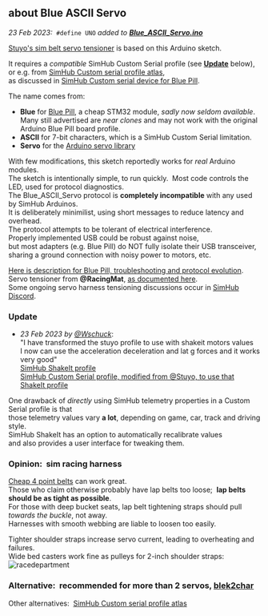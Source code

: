 ---
---
## about Blue ASCII Servo
*23 Feb 2023:*&nbsp;  `#define UNO` *added to [**Blue_ASCII_Servo.ino**](Blue_ASCII_Servo.ino)*

[Stuyo's sim belt servo tensioner](https://diy-sim.com/guides/how-tos/servo-belt-tensioner-diy) is based on this Arduino sketch.  

It requires a *compatible* SimHub Custom Serial profile (see [**Update**](#update) below),  
or e.g. from [SimHub Custom serial profile atlas](https://blekenbleu.github.io/Arduino/shsds.htm),  
as discussed in [SimHub Custom serial device for Blue Pill](https://blekenbleu.github.io/Arduino/SimHubCustomSerial).  

The name comes from:
- **Blue** for [Blue Pill](https://stm32-base.org/boards/STM32F103C8T6-Blue-Pill.html), a cheap STM32 module, *sadly now seldom available*.  
  Many still advertised are *near clones* and may not work with the original Arduino Blue Pill board profile.
- **ASCII** for 7-bit characters, which is a SimHub Custom Serial limitation.  
- **Servo** for the [Arduino servo library](https://docs.arduino.cc/tutorials/generic/basic-servo-control)  

With few modifications, this sketch reportedly works for *real* Arduino modules.  
The sketch is intentionally simple, to run quickly.&nbsp;  Most code controls the LED, used for protocol diagnostics.  
The Blue_ASCII_Servo protocol is **completely incompatible** with any used by SimHub Arduinos.  
It is deliberately minimilist, using short messages to reduce latency and overhead.  
The protocol attempts to be tolerant of electrical interference.  
Properly implemented USB could be robust against noise,  
but most adapters (e.g. Blue Pill) do NOT fully isolate their USB transceiver,   
sharing a ground connection with noisy power to motors, etc.  

[Here is description for Blue Pill, troubleshooting and protocol evolution](https://blekenbleu.github.io/Arduino/).  
Servo tensioner from **@RacingMat**, [as documented here](https://www.racedepartment.com/threads/2dof-harness-tensionner-with-fly-ptmover.194331/).  
Some ongoing servo harness tensioning discussions occur in [SimHub Discord](https://discord.com/channels/299259397060689920/843488620546490378).

### Update
- *23 Feb 2023 by [@Wschuck](https://discord.com/channels/299259397060689920/1075603500609839246/1077844957274062888)*:  
"I have transformed the stuyo profile to use with shakeit motors values  
I now can use the acceleration deceleration and lat g forces and it works very good"  
[SimHub ShakeIt profile](https://github.com/blekenbleu/SimHub-Profiles/blob/main/Seatbelt_tensioner.siprofile)  
[SimHub Custom Serial profile, modified from @Stuyo, to use that ShakeIt profile](https://github.com/blekenbleu/SimHub-Profiles/blob/main/seatbelt_profile_with_shakeit.shsds)

One drawback of *directly* using SimHub telemetry properties in a Custom Serial profile is that  
those telemetry values vary **a lot**, depending on game, car, track and driving style.  
SimHub ShakeIt has an option to automatically recalibrate values  
and also provides a user interface for tweaking them.

### Opinion:&nbsp; sim racing harness
[Cheap 4 point belts](https://www.ebay.com/sch/i.html?_nkw=racing%20seat%20belt&_udhi=25) can work great.  
Those who claim otherwise probably have lap belts too loose;&nbsp; **lap belts should be as tight as possible**.  
For those with deep bucket seats, lap belt tightening straps should pull *towards the buckle*, not away.  
Harnesses with smooth webbing are liable to loosen too easily.  

Tighter shoulder straps increase servo current, leading to overheating and failures.  
Wide bed casters work fine as pulleys for 2-inch shoulder straps:  
![racedepartment](https://www.racedepartment.com/attachments/bedcasters-jpg.437943/)  

### Alternative:&nbsp; recommended for more than 2 servos, [blek2char](https://github.com/blekenbleu/Arduino-Blue-Pill/tree/main/blek2char)

Other alternatives:&nbsp; [SimHub Custom serial profile atlas](../shsds.htm)
